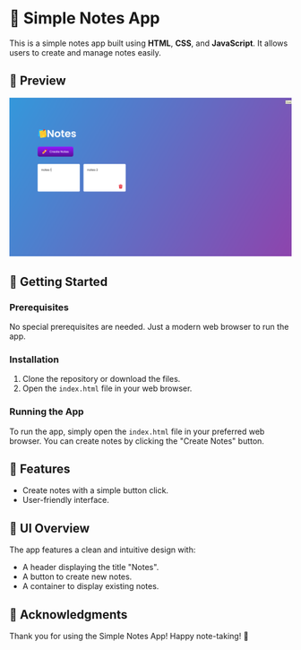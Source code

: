 # 📓 Simple Notes App

This is a simple notes app built using **HTML**, **CSS**, and **JavaScript**. It allows users to create and manage notes easily.

## 👀 Preview

![Preview Image](images/preview.png)

## 🚀 Getting Started

### Prerequisites

No special prerequisites are needed. Just a modern web browser to run the app.

### Installation

1. Clone the repository or download the files.
2. Open the `index.html` file in your web browser.

### Running the App

To run the app, simply open the `index.html` file in your preferred web browser. You can create notes by clicking the "Create Notes" button.

## 📝 Features

- Create notes with a simple button click.
- User-friendly interface.

## 🎨 UI Overview

The app features a clean and intuitive design with:

- A header displaying the title "Notes".
- A button to create new notes.
- A container to display existing notes.

## 🎉 Acknowledgments

Thank you for using the Simple Notes App! Happy note-taking! :partying_face:
